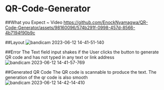 # QR-Code-Generator
##What you Expect ~ Video
https://github.com/EnockNyamagwa/QR-Code-Generator/assets/98160096/574b291f-0998-457d-8566-4b7194f90b9c

##Layout
![bandicam 2023-06-12 14-41-51-140](https://github.com/EnockNyamagwa/QR-Code-Generator/assets/98160096/9bab2883-2e60-41fc-973e-c85ab2b8ac10)

##Error
The Text field input shakes if the User clicks the button to generate QR code and has not typed in any text or link address
![bandicam 2023-06-12 14-41-57-769](https://github.com/EnockNyamagwa/QR-Code-Generator/assets/98160096/51b62a3c-215e-425e-94dc-0cb852263431)

##Generated QR Code
The QR code is scannable to produce the text. The generation of the qr code is also smooth
![bandicam 2023-06-12 14-42-14-410](https://github.com/EnockNyamagwa/QR-Code-Generator/assets/98160096/1a768d8a-351a-49a6-bbae-3f9d89d88d06)
